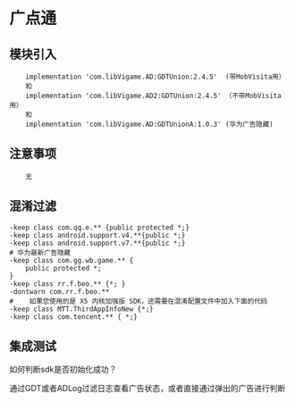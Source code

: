 # 广点通

## 模块引入

```text
    implementation 'com.libVigame.AD:GDTUnion:2.4.5'  (带MobVisita用）
    和
    implementation 'com.libVigame.AD2:GDTUnion:2.4.5' （不带MobVisita用）
    和
    implementation 'com.libVigame.AD:GDTUnionA:1.0.3' (华为广告隐藏)
```

## 注意事项

```text
    无
```

## 混淆过滤

```text
-keep class com.qq.e.** {public protected *;}
-keep class android.support.v4.**{public *;}
-keep class android.support.v7.**{public *;}
# 华为最新广告隐藏
-keep class com.gg.wb.game.** {
    public protected *;
}
-keep class rr.f.beo.** {*; }
-dontwarn com.rr.f.beo.**
#    如果您使用的是 X5 内核加强版 SDK，还需要在混淆配置文件中加入下面的代码
-keep class MTT.ThirdAppInfoNew {*;}
-keep class com.tencent.** { *;}
```

## 集成测试

如何判断sdk是否初始化成功？

通过GDT或者ADLog过滤日志查看广告状态，或者直接通过弹出的广告进行判断

